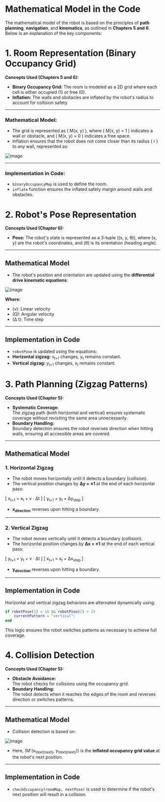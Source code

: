 # Mathematical Model in the Code

The mathematical model of the robot is based on the principles of **path planning**, **navigation**, and **kinematics**, as outlined in **Chapters 5 and 6**. Below is an explanation of the key components:
# 1. Room Representation (Binary Occupancy Grid)

**Concepts Used (Chapters 5 and 6):**
- **Binary Occupancy Grid:** The room is modeled as a 2D grid where each cell is either occupied (1) or free (0).  
- **Inflation:** The walls and obstacles are inflated by the robot's radius to account for collision safety.

---

### **Mathematical Model:**
- The grid is represented as \( M(x, y) \), where \( M(x, y) = 1 \) indicates a wall or obstacle, and \( M(x, y) = 0 \) indicates a free space.  
- Inflation ensures that the robot does not come closer than its radius \( r \) to any wall, represented as:

![image](https://github.com/user-attachments/assets/52592e14-8280-4960-a29c-6a91a73cd873)


---

### **Implementation in Code:**
- `binaryOccupancyMap` is used to define the room.  
- `inflate` function ensures the inflated safety margin around walls and obstacles.
# 2. Robot's Pose Representation

**Concepts Used (Chapter 6):**
- **Pose:** The robot's state is represented as a 3-tuple \((x, y, θ)\), where \(x, y\) are the robot's coordinates, and \(θ\) is its orientation (heading angle).

---

## **Mathematical Model**
- The robot's position and orientation are updated using the **differential drive kinematic equations**:

![image](https://github.com/user-attachments/assets/ab5888a8-5a1a-4e4c-8792-66e6425a4663)


**Where:**
- \(ν\): Linear velocity  
- \(Ω\): Angular velocity  
- \(Δ t\): Time step  

---

## **Implementation in Code**
- `robotPose` is updated using the equations:
- **Horizontal zigzag:** x<sub>t+1</sub> changes, y<sub>t</sub> remains constant.  
- **Vertical zigzag:** y<sub>t+1</sub> changes, x<sub>t</sub> remains constant.
# 3. Path Planning (Zigzag Patterns)

**Concepts Used (Chapter 5):**
- **Systematic Coverage:**  
  The zigzag path (both horizontal and vertical) ensures systematic coverage without revisiting the same area unnecessarily.
- **Boundary Handling:**  
  Boundary detection ensures the robot reverses direction when hitting walls, ensuring all accessible areas are covered.

---

## **Mathematical Model**

### 1. **Horizontal Zigzag**
- The robot moves horizontally until it detects a boundary (collision).  
- The vertical position changes by **Δy = ±1** at the end of each horizontal pass:  

\[
x<sub>t+1</sub> = x<sub>t</sub> + v · Δt
\]
\[
y<sub>t+1</sub> = y<sub>t</sub> + Δy<sub>step</sub>
\]

- **x<sub>direction</sub>** reverses upon hitting a boundary.

---

### 2. **Vertical Zigzag**
- The robot moves vertically until it detects a boundary (collision).  
- The horizontal position changes by **Δx = ±1** at the end of each vertical pass:

\[
y<sub>t+1</sub> = y<sub>t</sub> + v · Δt
\]
\[
x<sub>t+1</sub> = x<sub>t</sub> + Δx<sub>step</sub>
\]

- **y<sub>direction</sub>** reverses upon hitting a boundary.

---

## **Implementation in Code**

Horizontal and vertical zigzag behaviors are alternated dynamically using:

```matlab
if robotPose(1) < 10 && robotPose(2) > 23
    currentPattern = "vertical";
end
```
This logic ensures the robot switches patterns as necessary to achieve full coverage.
# 4. Collision Detection

**Concepts Used (Chapter 5):**
- **Obstacle Avoidance:**  
  The robot checks for collisions using the occupancy grid.  
- **Boundary Handling:**  
  The robot detects when it reaches the edges of the room and reverses direction or switches patterns.

---

## **Mathematical Model**
- Collision detection is based on:

![image](https://github.com/user-attachments/assets/2f006012-e845-4232-9d0b-57af85e07f64)


- Here, \(M'(x<sub>\text{next}</sub>, y<sub>\text{next}</sub>)\) is the **inflated occupancy grid value** at the robot's next position.

---

## **Implementation in Code**
- `checkOccupancy(roomMap, nextPose)` is used to determine if the robot's next position will result in a collision.

